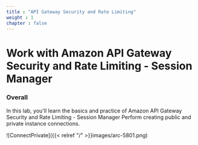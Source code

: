 ```yaml
---
title : "API Gateway Security and Rate Limiting"
weight : 1 
chapter : false
---
```

# Work with Amazon API Gateway Security and Rate Limiting - Session Manager

### Overall
 In this lab, you'll learn the basics and practice of Amazon  API Gateway Security and Rate Limiting - Session Manager
 Perform creating public and private instance connections. 

![ConnectPrivate]({{< relref "/" >}}images/arc-5801.png) 

